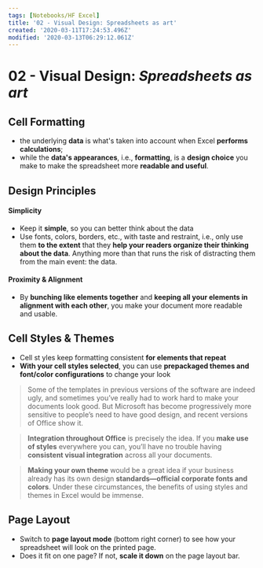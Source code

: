 ```yaml
---
tags: [Notebooks/HF Excel]
title: '02 - Visual Design: Spreadsheets as art'
created: '2020-03-11T17:24:53.496Z'
modified: '2020-03-13T06:29:12.061Z'
---
```


# 02 - Visual Design: *Spreadsheets as art*

## Cell Formatting
- the underlying **data** is what's taken into account when Excel **performs calculations**;
- while the **data's appearances**, i.e., **formatting**, is a **design choice** you make to make the spreadsheet more **readable and useful**.

## Design Principles
#### Simplicity
- Keep it **simple**, so you can better think about the data
- Use fonts, colors, borders, etc., with taste and restraint, i.e., only use them **to the extent** that they **help your readers organize their thinking about the data**. Anything more than that runs the risk of distracting them from the main event: the data.
#### Proximity & Alignment
- By **bunching like elements together** and **keeping all your elements in alignment with each other**, you make your document more readable and usable.

## Cell Styles & Themes
- Cell st yles keep formatting consistent **for elements that repeat**
- **With your cell styles selected**, you can use **prepackaged themes and font/color configurations** to change your look

> Some of the templates in previous versions of the software are indeed ugly, and sometimes you’ve really had to work hard to make your documents look good. But Microsoft has become progressively more sensitive to people’s need to have good design, and recent versions of Office show it.

> **Integration throughout Office** is precisely the idea. If you **make use of styles** everywhere you can, you’ll have no trouble having **consistent visual integration** across all your documents.

> **Making your own theme** would be a great idea if your business already has its own design **standards—official corporate fonts and colors**. Under these circumstances, the benefits of using styles and themes in Excel would be immense.

## Page Layout
- Switch to **page layout mode** (bottom right corner) to see how your spreadsheet will look on the printed page.
- Does it fit on one page? If not, **scale it down** on the page layout bar.
